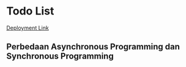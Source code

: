 # Todo List

[Deployment Link](https://assignment-bonaventuragal.herokuapp.com/todolist)

## Perbedaan Asynchronous Programming dan Synchronous Programming